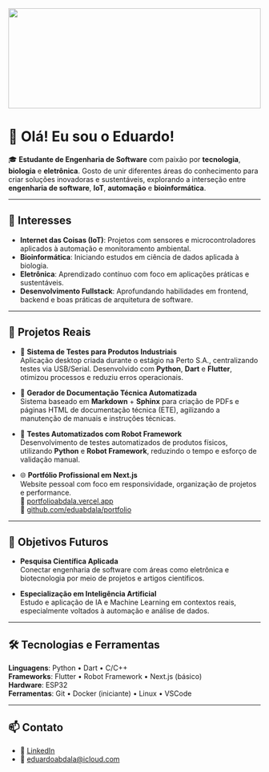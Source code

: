 <img src="https://upload.wikimedia.org/wikipedia/commons/3/31/Stable_puffer_animation.gif" width="100%" height="200px" style="object-fit: cover;" />

# 👋 Olá! Eu sou o Eduardo!

🎓 **Estudante de Engenharia de Software** com paixão por **tecnologia**, **biologia** e **eletrônica**. Gosto de unir diferentes áreas do conhecimento para criar soluções inovadoras e sustentáveis, explorando a interseção entre **engenharia de software**, **IoT**, **automação** e **bioinformática**.

---

## 🌱 Interesses

- **Internet das Coisas (IoT)**: Projetos com sensores e microcontroladores aplicados à automação e monitoramento ambiental.
- **Bioinformática**: Iniciando estudos em ciência de dados aplicada à biologia.
- **Eletrônica**: Aprendizado contínuo com foco em aplicações práticas e sustentáveis.
- **Desenvolvimento Fullstack**: Aprofundando habilidades em frontend, backend e boas práticas de arquitetura de software.

---

## 🚀 Projetos Reais

- 🧪 **Sistema de Testes para Produtos Industriais**  
  Aplicação desktop criada durante o estágio na Perto S.A., centralizando testes via USB/Serial. Desenvolvido com **Python**, **Dart** e **Flutter**, otimizou processos e reduziu erros operacionais.

- 🧾 **Gerador de Documentação Técnica Automatizada**  
  Sistema baseado em **Markdown** + **Sphinx** para criação de PDFs e páginas HTML de documentação técnica (ETE), agilizando a manutenção de manuais e instruções técnicas.

- 🧪 **Testes Automatizados com Robot Framework**  
  Desenvolvimento de testes automatizados de produtos físicos, utilizando **Python** e **Robot Framework**, reduzindo o tempo e esforço de validação manual.

- 🌐 **Portfólio Profissional em Next.js**  
  Website pessoal com foco em responsividade, organização de projetos e performance.  
  🔗 [portfolioabdala.vercel.app](https://portfolioabdala.vercel.app)  
  📂 [github.com/eduabdala/portfolio](https://github.com/eduabdala/portfolio)

---

## 🎯 Objetivos Futuros

- **Pesquisa Científica Aplicada**  
  Conectar engenharia de software com áreas como eletrônica e biotecnologia por meio de projetos e artigos científicos.

- **Especialização em Inteligência Artificial**  
  Estudo e aplicação de IA e Machine Learning em contextos reais, especialmente voltados à automação e análise de dados.

---

## 🛠️ Tecnologias e Ferramentas

**Linguagens**: Python • Dart • C/C++  
**Frameworks**: Flutter • Robot Framework • Next.js (básico)  
**Hardware**: ESP32  
**Ferramentas**: Git • Docker (iniciante) • Linux • VSCode

---

## 📫 Contato

- 🔗 [LinkedIn](https://www.linkedin.com/in/eduardo-silva-abdala)
- 📧 eduardoabdala@icloud.com
